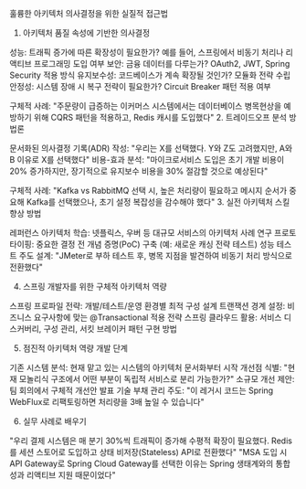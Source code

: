 훌륭한 아키텍처 의사결정을 위한 실질적 접근법
1. 아키텍처 품질 속성에 기반한 의사결정

성능: 트래픽 증가에 따른 확장성이 필요한가? 예를 들어, 스프링에서 비동기 처리나 리액티브 프로그래밍 도입 여부
보안: 금융 데이터를 다루는가? OAuth2, JWT, Spring Security 적용 방식
유지보수성: 코드베이스가 계속 확장될 것인가? 모듈화 전략 수립
안정성: 시스템 장애 시 복구 전략이 필요한가? Circuit Breaker 패턴 적용 여부

구체적 사례: "주문량이 급증하는 이커머스 시스템에서는 데이터베이스 병목현상을 예방하기 위해 CQRS 패턴을 적용하고, Redis 캐시를 도입했다"
2. 트레이드오프 분석 방법론

문서화된 의사결정 기록(ADR) 작성: "우리는 X를 선택했다. Y와 Z도 고려했지만, A와 B 이유로 X를 선택했다"
비용-효과 분석: "마이크로서비스 도입은 초기 개발 비용이 20% 증가하지만, 장기적으로 유지보수 비용을 30% 절감할 것으로 예상된다"

구체적 사례: "Kafka vs RabbitMQ 선택 시, 높은 처리량이 필요하고 메시지 순서가 중요해 Kafka를 선택했으나, 초기 설정 복잡성을 감수해야 했다"
3. 실전 아키텍처 스킬 향상 방법

레퍼런스 아키텍처 학습: 넷플릭스, 우버 등 대규모 서비스의 아키텍처 사례 연구
프로토타이핑: 중요한 결정 전 개념 증명(PoC) 구축 (예: 새로운 캐싱 전략 테스트)
성능 테스트 주도 설계: "JMeter로 부하 테스트 후, 병목 지점을 발견하여 비동기 처리 방식으로 전환했다"

4. 스프링 개발자를 위한 구체적 아키텍처 역량

스프링 프로파일 전략: 개발/테스트/운영 환경별 최적 구성 설계
트랜잭션 경계 설정: 비즈니스 요구사항에 맞는 @Transactional 적용 전략
스프링 클라우드 활용: 서비스 디스커버리, 구성 관리, 서킷 브레이커 패턴 구현 방법

5. 점진적 아키텍처 역량 개발 단계

기존 시스템 분석: 현재 맡고 있는 시스템의 아키텍처 문서화부터 시작
개선점 식별: "현재 모놀리식 구조에서 어떤 부분이 독립적 서비스로 분리 가능한가?"
소규모 개선 제안: 팀 회의에서 구체적 개선안 발표
기술 부채 관리 주도: "이 레거시 코드는 Spring WebFlux로 리팩토링하면 처리량을 3배 높일 수 있습니다"

6. 실무 사례로 배우기

"우리 결제 시스템은 매 분기 30%씩 트래픽이 증가해 수평적 확장이 필요했다. Redis를 세션 스토어로 도입하고 상태 비저장(Stateless) API로 전환했다"
"MSA 도입 시 API Gateway로 Spring Cloud Gateway를 선택한 이유는 Spring 생태계와의 통합성과 리액티브 지원 때문이었다"